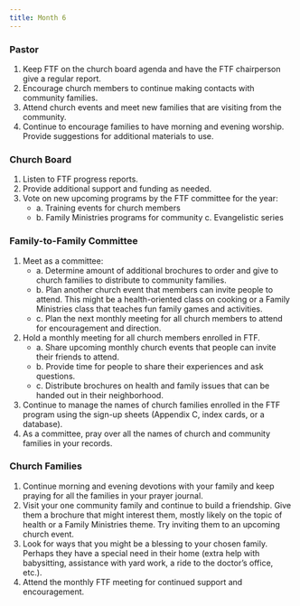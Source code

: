 ```yaml
---
title: Month 6
---
```


### Pastor

1. Keep FTF on the church board agenda and have the FTF chairperson give a regular report.
2. Encourage church members to continue making contacts with community families.
3. Attend church events and meet new families that are visiting from the community.
4. Continue to encourage families to have morning and evening worship. Provide suggestions for additional materials to use.

### Church Board

1. Listen to FTF progress reports.
2. Provide additional support and funding as needed.
3. Vote on new upcoming programs by the FTF committee for the year:
   - a. Training events for church members
   - b. Family Ministries programs for community c. Evangelistic series

### Family-to-Family Committee

1. Meet as a committee:
   - a. Determine amount of additional brochures to order and give to church families to distribute to community families.
   - b. Plan another church event that members can invite people to attend. This might be a health-oriented class on cooking or a Family Ministries class that teaches fun family games and activities.
   - c. Plan the next monthly meeting for all church members to attend for encouragement and direction.
2. Hold a monthly meeting for all church members enrolled in FTF.
   - a. Share upcoming monthly church events that people can invite their friends to attend.
   - b. Provide time for people to share their experiences and ask questions.
   - c. Distribute brochures on health and family issues that can be handed out in their neighborhood.
3. Continue to manage the names of church families enrolled in the FTF program using the sign-up sheets (Appendix C, index cards, or a database).
4. As a committee, pray over all the names of church and community families in your records.

### Church Families

1. Continue morning and evening devotions with your family and keep praying for all the families in your prayer journal.
2. Visit your one community family and continue to build a friendship. Give them a brochure that might interest them, mostly likely on the topic of health or a Family Ministries theme. Try inviting them to an upcoming church event.
3. Look for ways that you might be a blessing to your chosen family. Perhaps they have a special need in their home (extra help with babysitting, assistance with yard work, a ride to the doctor’s office, etc.).
4. Attend the monthly FTF meeting for continued support and encouragement.